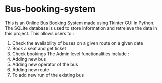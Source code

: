 # Bus-booking-system
This is an Online Bus Booking System made using Tkinter GUI in Python. The SQLite database is used to store information and retreieve the data in this project.
This allows users to :
1. Check the availability of buses on a given route on a given date
2. Book a seat and get ticket
3. Check bookings 
The Admin level functionalities include :
1. Adding new bus
2. Adding new operator of the bus
3. Adding new route
4. To add new run of the existing bus
